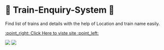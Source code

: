 # :steam_locomotive: Train-Enquiry-System :tram:
Find list of trains and details with the help of Location and train name easily.
<p><a href="https://kidoworld.000webhostapp.com/Train%20Enquiry%20System/railway.php">:point_right: Click Here to viste site  :point_left:</a></p>

<img src="https://shivesh947.github.io/imagesforreadme/tes.PNG" />
<img src="https://shivesh947.github.io/imagesforreadme/tes2.PNG" />
